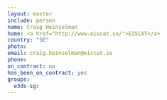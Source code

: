 ```yaml
---
layout: master
include: person
name: Craig Heinselman
home: <a href="http://www.eiscat.se/">EISCAT</a>
country: "SE"
photo:
email: craig.heinselman@eiscat.se
phone:
on_contract: no
has_been_on_contract: yes
groups:
  e3ds-sg:
---
```

